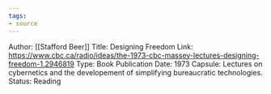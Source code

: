 ```yaml
---
tags: 
- source
---
```


Author: [[Stafford Beer]]
Title: Designing Freedom 
Link: https://www.cbc.ca/radio/ideas/the-1973-cbc-massey-lectures-designing-freedom-1.2946819
Type: Book
Publication Date: 1973
Capsule: Lectures on cybernetics and the developement of simplifying bureaucratic technologies. 
Status:  Reading

